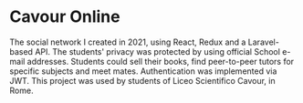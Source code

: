 # Cavour Online

The social network I created in 2021, using React, Redux and a Laravel-based API. The students' privacy was protected by using official School e-mail addresses. Students could sell their books, find peer-to-peer tutors for specific subjects and meet mates. Authentication was implemented via JWT.
This project was used by students of Liceo Scientifico Cavour, in Rome.
